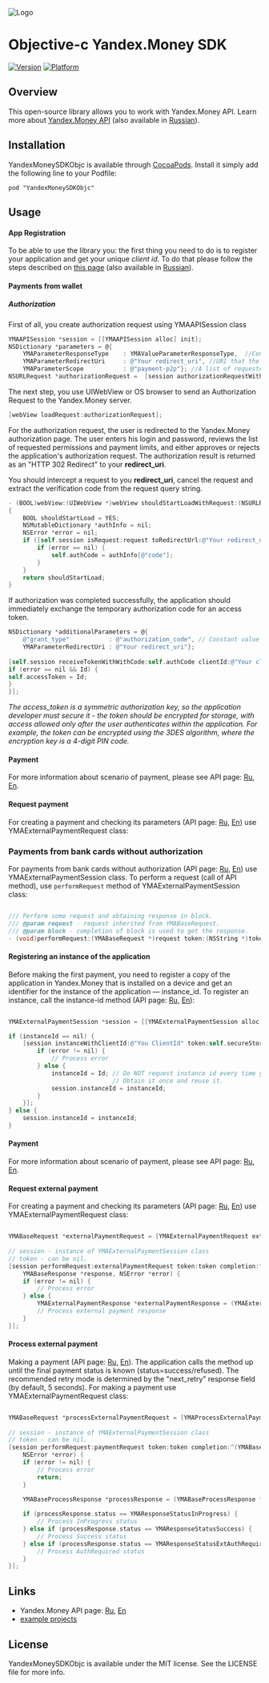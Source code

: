  ![Logo](http://api.yandex.com/money/money1.png) 
# Objective-c Yandex.Money SDK  

[![Version](http://cocoapod-badges.herokuapp.com/v/YandexMoneySDKObjc/badge.png)](http://api.yandex.ru/money/)
[![Platform](http://cocoapod-badges.herokuapp.com/p/YandexMoneySDKObjc/badge.png)](http://api.yandex.ru/money/)

## Overview
This open-source library allows you to work with Yandex.Money API. Learn more about [Yandex.Money API][ENAPILink] (also available in [Russian][RUAPILink]).

## Installation

YandexMoneySDKObjc is available through [CocoaPods](http://cocoapods.org).  Install it simply add the following line to your Podfile:

    pod "YandexMoneySDKObjc"

## Usage
#### App Registration
To be able to use the library you: the first thing you need to do is to register your application and get your unique *client id*. To do that please follow the steps described on [this page][1] (also available in [Russian][2]).

#### Payments from wallet
##### Authorization
First of all, you create authorization request using YMAAPISession class

```Objective-C
YMAAPISession *session = [[YMAAPISession alloc] init];
NSDictionary *parameters = @{
    YMAParameterResponseType    : YMAValueParameterResponseType,  //Constant value  
    YMAParameterRedirectUri     : @"Your redirect_uri", //URI that the OAuth server sends the authorization result to.
    YMAParameterScope           : @"payment-p2p"}; //A list of requested permissions.
NSURLRequest *authorizationRequest =  [session authorizationRequestWithClientId:@"Your client_id" andAdditionalParams:parameters];
```
The next step, you use UIWebView or OS browser to send an Authorization Request to the Yandex.Money server.
```Objective-C
[webView loadRequest:authorizationRequest];
```
For the authorization request, the user is redirected to the Yandex.Money authorization page. The user enters his login and password, reviews the list of requested permissions and payment limits, and either approves or rejects the application's authorization request. The authorization result is returned as an "HTTP 302 Redirect" to your **redirect_uri**.<br>

You should intercept a request to you **redirect_uri**, cancel the request and extract the verification code from the request query string.
```Objective-C
- (BOOL)webView:(UIWebView *)webView shouldStartLoadWithRequest:(NSURLRequest *)request navigationType:(UIWebViewNavigationType)navigationType
{
    BOOL shouldStartLoad = YES;
    NSMutableDictionary *authInfo = nil;
    NSError *error = nil;
    if ([self.session isRequest:request toRedirectUrl:@"Your redirect_uri" authorizationInfo:&authInfo error:&error]) {
        if (error == nil) {
            self.authCode = authInfo[@"code"];
        }
    }
    return shouldStartLoad;
}
```
If authorization was completed successfully, the application should immediately exchange the temporary authorization code for an access token.
```Objective-C
NSDictionary *additionalParameters = @{
    @"grant_type"           : @"authorization_code", // Constant value
    YMAParameterRedirectUri : @"Your redirect_uri"};
    
[self.session receiveTokenWithWithCode:self.authCode clientId:@"Your client_id" andAdditionalParams:additionalParameters completion:^(NSString *Id, NSError *error) {
if (error == nil && Id) {
self.accessToken = Id;
}
}];
```
_The access_token is a symmetric authorization key, so the application developer must secure it - the token should be encrypted for storage, with access allowed only after the user authenticates within the application. For example, the token can be encrypted using the 3DES algorithm, where the encryption key is a 4-digit PIN code._

#### Payment

For more information about scenario of payment, please see API page: [Ru][5], [En][6].

#### Request payment

For creating a payment and checking its parameters (API page: [Ru][7], [En][8]) use YMAExternalPaymentRequest class:


### Payments from bank cards without authorization

For payments from bank cards without authorization (API page: [Ru][5], [En][6]) use YMAExternalPaymentSession class.
To perform a request (call of API method), use `performRequest` method of YMAExternalPaymentSession class:

```Objective-C

/// Perform some request and obtaining response in block.
/// @param request - request inherited from YMABaseRequest.
/// @param block - completion of block is used to get the response.
- (void)performRequest:(YMABaseRequest *)request token:(NSString *)token completion:(YMARequestHandler)block;

```

#### Registering an instance of the application

Before making the first payment, you need to register a copy of the application in Yandex.Money that is installed on a device and get an identifier for the instance of the application — instance_id. To register an instance, call the instance-id method (API page: [Ru][9], [En][10]):

```Objective-C

YMAExternalPaymentSession *session = [[YMAExternalPaymentSession alloc] init];

if (instanceId == nil) {
    [session instanceWithClientId:@"You ClientId" token:self.secureStorage.token completion:^(NSString *Id, NSError *error)     {
        if (error != nil) {
            // Process error 
        } else {
            instanceId = Id; // Do NOT request instance id every time you need to call API method. 
                             // Obtain it once and reuse it.
            session.instanceId = instanceId;
        }
    }];
} else {
    session.instanceId = instanceId;
}

```
#### Payment

For more information about scenario of payment, please see API page: [Ru][5], [En][6].

#### Request external payment

For creating a payment and checking its parameters (API page: [Ru][7], [En][8]) use YMAExternalPaymentRequest class:

```Objective-C

YMABaseRequest *externalPaymentRequest = [YMAExternalPaymentRequest externalPaymentWithPatternId:patternId andPaymentParams:paymentParams];
    
// session - instance of YMAExternalPaymentSession class 
// token - can be nil.
[session performRequest:externalPaymentRequest token:token completion:^(YMABaseRequest *request, 
    YMABaseResponse *response, NSError *error) {
    if (error != nil) {
        // Process error
    } else {
        YMAExternalPaymentResponse *externalPaymentResponse = (YMAExternalPaymentResponse *) response;
        // Process external payment response
    }
}];

```

#### Process external payment

Making a payment (API page: [Ru][11], [En][12]). The application calls the method up until the final payment status is known (status=success/refused).
The recommended retry mode is determined by the "next_retry" response field (by default, 5 seconds).
For making a payment use YMAExternalPaymentRequest class:

```Objective-C

YMABaseRequest *processExternalPaymentRequest = [YMAProcessExternalPaymentRequest processExternalPaymentWithRequestId:requestId successUri:YMSuccessUrl failUri:YMFailUrl requestToken:NO];
    
// session - instance of YMAExternalPaymentSession class 
// token - can be nil.
[session performRequest:paymentRequest token:token completion:^(YMABaseRequest *request, YMABaseResponse *response,
    NSError *error) {
    if (error != nil) {
        // Process error
        return;
    }

    YMABaseProcessResponse *processResponse = (YMABaseProcessResponse *)response;
        
    if (processResponse.status == YMAResponseStatusInProgress) {
        // Process InProgress status 
    } else if (processResponse.status == YMAResponseStatusSuccess) {
        // Process Success status
    } else if (processResponse.status == YMAResponseStatusExtAuthRequired) {
        // Process AuthRequired status
    } 
}];

```

## Links

* Yandex.Money API page: [Ru](http://api.yandex.ru/money/), [En](http://api.yandex.com/money/)
* [example projects](https://github.com/yandex-money/yandex-money-sdk-objc/tree/master/Example)

## License

YandexMoneySDKObjc is available under the MIT license. See the LICENSE file for more info.

[RUAPILink]:http://api.yandex.ru/money/
[ENAPILink]:http://api.yandex.com/money/


[1]: http://api.yandex.com/money/doc/dg/tasks/register-client.xml
[2]: http://api.yandex.ru/money/doc/dg/tasks/register-client.xml
[3]: http://api.yandex.com/money/
[4]: http://api.yandex.ru/money/
[5]: http://api.yandex.ru/money/doc/dg/reference/process-external-payments.xml
[6]: http://api.yandex.com/money/doc/dg/reference/process-external-payments.xml
[7]: http://api.yandex.ru/money/doc/dg/reference/request-external-payment.xml
[8]: http://api.yandex.com/money/doc/dg/reference/request-external-payment.xml
[9]: http://api.yandex.ru/money/doc/dg/reference/instance-id.xml
[10]: http://api.yandex.com/money/doc/dg/reference/instance-id.xml
[11]: http://api.yandex.ru/money/doc/dg/reference/process-external-payment.xml
[12]: http://api.yandex.com/money/doc/dg/reference/process-external-payment.xml
